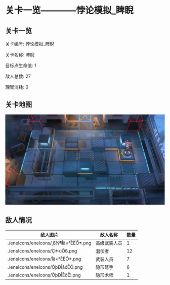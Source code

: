 # 关卡一览————悖论模拟_睥睨


## 关卡一览

关卡编号: 悖论模拟_睥睨

关卡名称: 睥睨

目标点生命值: 1

敌人总数: 27

理智消耗: 0


## 关卡地图
![悖论模拟_睥睨](./oprMap/悖论模拟_睥睨.png)

## 敌人情况

| 敌人图片 | 敌人名称 | 数量  |
|---------|-----|-----|
| ./eneIcons/eneIcons/¸ß¼¶Îä×°ÈËÔ±.png| 高级武装人员  |   1  |
| ./eneIcons/eneIcons/Ç±·üÕß.png| 潜伏者  |   12  |
| ./eneIcons/eneIcons/Îä×°ÈËÔ±.png| 武装人员  |   7  |
| ./eneIcons/eneIcons/ÒþÐÎåóÊÖ.png| 隐形弩手  |   6  |
| ./eneIcons/eneIcons/ÒþÐÎÊõÊ¦.png| 隐形术师  |   1  |
